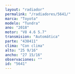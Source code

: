 ```yaml
---
layout: "radiador"
permalink: "/radiadores/5641/"
marca: "Toyota"
modelo: "Tundra"
ano: "2018"
motor: "V8 4.6 5.7"
transmision: "Automática"
parte: "438411"
clima: "Con clima"
alto: "25 9/16"
ancho: "27 15/16"
observaciones: ""
id: "5641"
---
```


